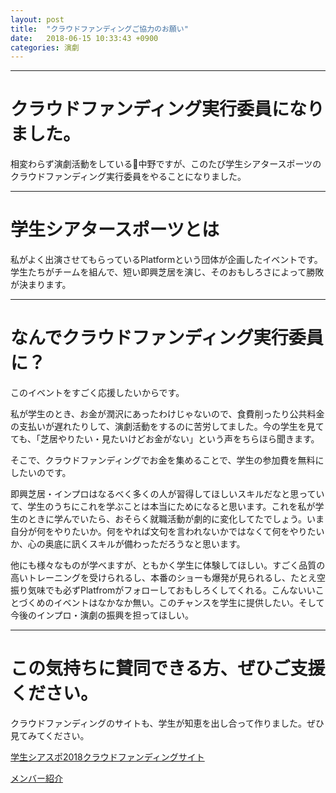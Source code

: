 ```yaml
---
layout: post
title:  "クラウドファンディングご協力のお願い"
date:   2018-06-15 10:33:43 +0900
categories: 演劇
---
```

***
# クラウドファンディング実行委員になりました。
相変わらず演劇活動をしている中野ですが、このたび学生シアタースポーツのクラウドファンディング実行委員をやることになりました。  
  
***
  
# 学生シアタースポーツとは
私がよく出演させてもらっているPlatformという団体が企画したイベントです。学生たちがチームを組んで、短い即興芝居を演じ、そのおもしろさによって勝敗が決まります。  
  
***
  
# なんでクラウドファンディング実行委員に？

このイベントをすごく応援したいからです。

私が学生のとき、お金が潤沢にあったわけじゃないので、食費削ったり公共料金の支払いが遅れたりして、演劇活動をするのに苦労してました。今の学生を見てても、「芝居やりたい・見たいけどお金がない」という声をちらほら聞きます。

そこで、クラウドファンディングでお金を集めることで、学生の参加費を無料にしたいのです。

即興芝居・インプロはなるべく多くの人が習得してほしいスキルだなと思っていて、学生のうちにこれを学ぶことは本当にためになると思います。これを私が学生のときに学んでいたら、おそらく就職活動が劇的に変化してたでしょう。いま自分が何をやりたいか。何をやれば文句を言われないかではなくて何をやりたいか、心の奥底に訊くスキルが備わっただろうなと思います。

他にも様々なものが学べますが、ともかく学生に体験してほしい。すごく品質の高いトレーニングを受けられるし、本番のショーも爆発が見られるし、たとえ空振り気味でも必ずPlatfromがフォローしておもしろくしてくれる。こんないいことづくめのイベントはなかなか無い。このチャンスを学生に提供したい。そして今後のインプロ・演劇の振興を担ってほしい。
   
 ***
  
# この気持ちに賛同できる方、ぜひご支援ください。

クラウドファンディングのサイトも、学生が知恵を出し合って作りました。ぜひ見てみてください。

[学生シアスポ2018クラウドファンディングサイト](http://camp-fire.jp/projects/view/74197)

[メンバー紹介](https://peraichi.com/landing_pages/view/platform2018stsiasupo)